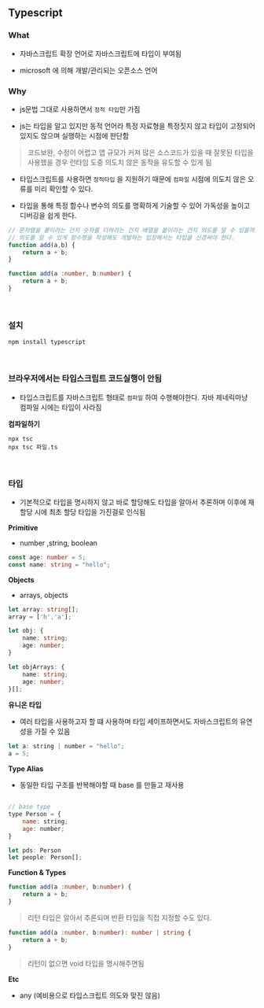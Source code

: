 
## Typescript

### What

- 자바스크립트 확장 언어로 자바스크립트에 타입이 부여됨

- microsoft 에 의해 개발/관리되는 오픈소스 언어




### Why

- js문법 그대로 사용하면서 `정적 타입`만 가짐

- js는 타입을 알고 있지만 동적 언어라 특정 자료형을 특정짓지 않고 타입이 고정되어있지도 않으며 실행하는 시점에 판단함

> 코드보완, 수정이 어렵고 앱 규모가 커져 많은 소스코드가 있을 때 잘못된 타입을 사용했을 경우 런타임 도중 의도치 않은 동작을 유도할 수 있게 됨

- 타입스크립트를 사용하면 `정적타입` 을 지원하기 때문에 `컴파일` 시점에 의도치 않은 오류를 미리 확인할 수 있다.

- 타입을 통해 특정 함수나 변수의 의도를 명확하게 기술할 수 있어 가독성을 높이고 디버깅을 쉽게 한다.

```javascript
// 문자열을 붙이라는 건지 숫자를 더하라는 건지 배열을 붙이라는 건지 의도를 알 수 있을까?
// 의도를 알 수 있게 함수명을 작성해도 개발하는 입장에서는 타입을 신경써야 한다.
function add(a,b) {
	return a + b;
}
```

```typescript
function add(a :number, b:number) {
    return a + b;
}
```

<br>


### 설치

```
npm install typescript
```

<br>

### 브라우저에서는 타입스크립트 코드실행이 안됨

- 타입스크립트를 자바스크립트 형태로 `컴파일` 하여 수행해야한다. 자바 제네릭마냥 컴파일 시에는 타입이 사라짐

**컴파일하기**

```
npx tsc
npx tsc 파일.ts
```

<br>


### 타입

- 기본적으로 타입을 명시하지 않고 바로 할당해도 타입을 알아서 추론하며 이후에 재할당 시에 최초 할당 타입을 가진걸로 인식됨

**Primitive**

- number ,string, boolean


```typescript
const age: number = 5;
const name: string = "hello";
```


**Objects**

- arrays, objects

```typescript
let array: string[];
array = ['h','a'];

let obj: {
    name: string;
    age: number;
}

let objArrays: {
    name: string;
    age: number;
}[];
```

**유니온 타입**

- 여러 타입을 사용하고자 할 떄 사용하며 타입 세이프하면서도 자바스크립트의 유연성을 가질 수 있음

```javascript
let a: string | number = "hello";
a = 5;
```

**Type Alias**

- 동일한 타입 구조를 반복해야할 때 base 를 만들고 재사용

```javascript

// base type
type Person = {
	name: string;
	age: number;
}

let pds: Person
let people: Person[];
```

**Function & Types**

```typescript
function add(a :number, b:number) {
    return a + b; 
}
```

> 리턴 타입은 알아서 추론되며 반환 타입을 직접 지정할 수도 있다.

```typescript
function add(a :number, b:number): number | string {
    return a + b; 
}
```

> 리턴이 없으면 void 타입을 명시해주면됨

**Etc**

- any (예비용으로  타입스크립트 의도와 맞진 않음)






